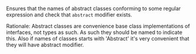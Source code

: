 Ensures that the names of abstract classes conforming to some regular expression and
check that `abstract` modifier exists.

Rationale: Abstract classes are convenience base class implementations of
interfaces, not types as such. As such they should be named to indicate this.
Also if names of classes starts with 'Abstract' it's very convenient that
they will have abstract modifier.
